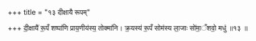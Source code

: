 +++
title = "१३ दीक्षायै रूपम्"

+++
दी॒क्षायै॑ रू॒पँ शष्पा॑णि प्राय॒णीय॑स्य॒ तोक्मा॑नि। क्र॒यस्य॑ रू॒पँ सोम॑स्य ला॒जाः सो॑मा॒ँशवो॒ मधु॑ ॥१३ ॥